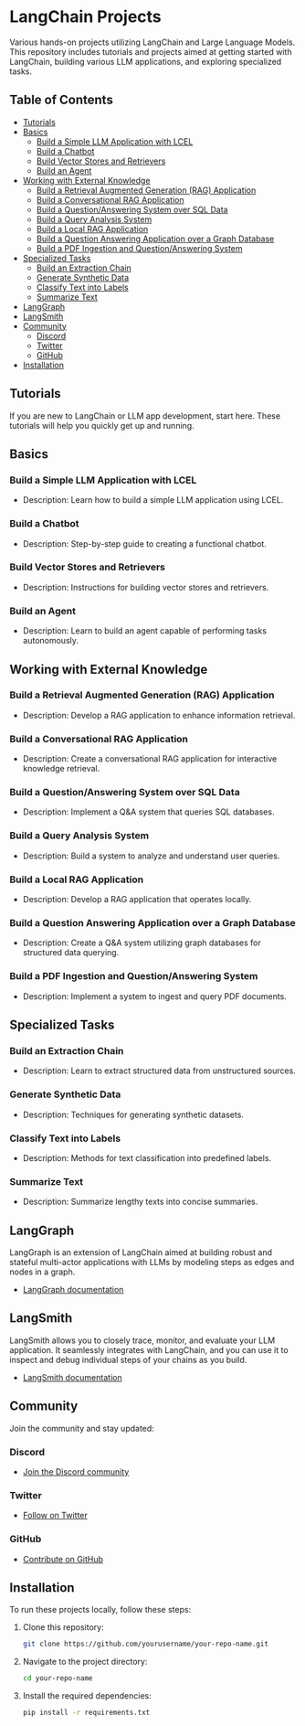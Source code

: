 # LangChain Projects

Various hands-on projects utilizing LangChain and Large Language Models. This repository includes tutorials and projects aimed at getting started with LangChain, building various LLM applications, and exploring specialized tasks.

## Table of Contents

- [Tutorials](#tutorials)
- [Basics](#basics)
  - [Build a Simple LLM Application with LCEL](#build-a-simple-llm-application-with-lcel)
  - [Build a Chatbot](#build-a-chatbot)
  - [Build Vector Stores and Retrievers](#build-vector-stores-and-retrievers)
  - [Build an Agent](#build-an-agent)
- [Working with External Knowledge](#working-with-external-knowledge)
  - [Build a Retrieval Augmented Generation (RAG) Application](#build-a-retrieval-augmented-generation-rag-application)
  - [Build a Conversational RAG Application](#build-a-conversational-rag-application)
  - [Build a Question/Answering System over SQL Data](#build-a-questionanswering-system-over-sql-data)
  - [Build a Query Analysis System](#build-a-query-analysis-system)
  - [Build a Local RAG Application](#build-a-local-rag-application)
  - [Build a Question Answering Application over a Graph Database](#build-a-question-answering-application-over-a-graph-database)
  - [Build a PDF Ingestion and Question/Answering System](#build-a-pdf-ingestion-and-questionanswering-system)
- [Specialized Tasks](#specialized-tasks)
  - [Build an Extraction Chain](#build-an-extraction-chain)
  - [Generate Synthetic Data](#generate-synthetic-data)
  - [Classify Text into Labels](#classify-text-into-labels)
  - [Summarize Text](#summarize-text)
- [LangGraph](#langgraph)
- [LangSmith](#langsmith)
- [Community](#community)
  - [Discord](#discord)
  - [Twitter](#twitter)
  - [GitHub](#github)
- [Installation](#installation)

## Tutorials

If you are new to LangChain or LLM app development, start here. These tutorials will help you quickly get up and running.

## Basics

### Build a Simple LLM Application with LCEL
- Description: Learn how to build a simple LLM application using LCEL.

### Build a Chatbot
- Description: Step-by-step guide to creating a functional chatbot.

### Build Vector Stores and Retrievers
- Description: Instructions for building vector stores and retrievers.

### Build an Agent
- Description: Learn to build an agent capable of performing tasks autonomously.

## Working with External Knowledge

### Build a Retrieval Augmented Generation (RAG) Application
- Description: Develop a RAG application to enhance information retrieval.

### Build a Conversational RAG Application
- Description: Create a conversational RAG application for interactive knowledge retrieval.

### Build a Question/Answering System over SQL Data
- Description: Implement a Q&A system that queries SQL databases.

### Build a Query Analysis System
- Description: Build a system to analyze and understand user queries.

### Build a Local RAG Application
- Description: Develop a RAG application that operates locally.

### Build a Question Answering Application over a Graph Database
- Description: Create a Q&A system utilizing graph databases for structured data querying.

### Build a PDF Ingestion and Question/Answering System
- Description: Implement a system to ingest and query PDF documents.

## Specialized Tasks

### Build an Extraction Chain
- Description: Learn to extract structured data from unstructured sources.

### Generate Synthetic Data
- Description: Techniques for generating synthetic datasets.

### Classify Text into Labels
- Description: Methods for text classification into predefined labels.

### Summarize Text
- Description: Summarize lengthy texts into concise summaries.

## LangGraph

LangGraph is an extension of LangChain aimed at building robust and stateful multi-actor applications with LLMs by modeling steps as edges and nodes in a graph.
- [LangGraph documentation](#link-to-langgraph-docs)

## LangSmith

LangSmith allows you to closely trace, monitor, and evaluate your LLM application. It seamlessly integrates with LangChain, and you can use it to inspect and debug individual steps of your chains as you build.
- [LangSmith documentation](#link-to-langsmith-docs)

## Community

Join the community and stay updated:

### Discord
- [Join the Discord community](#link-to-discord)

### Twitter
- [Follow on Twitter](#link-to-twitter)

### GitHub
- [Contribute on GitHub](#link-to-github)

## Installation

To run these projects locally, follow these steps:

1. Clone this repository:
   ```sh
   git clone https://github.com/yourusername/your-repo-name.git
   ```
2. Navigate to the project directory:
   ```sh
   cd your-repo-name
   ```
3. Install the required dependencies:
   ```sh
   pip install -r requirements.txt
   ```


